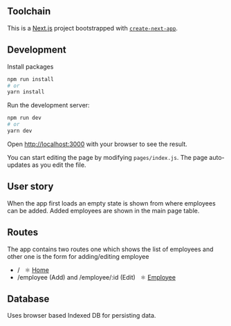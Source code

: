 ## Toolchain

This is a [Next.js](https://nextjs.org/) project bootstrapped with [`create-next-app`](https://github.com/vercel/next.js/tree/canary/packages/create-next-app).

## Development

Install packages

```bash
npm run install
# or
yarn install
```

Run the development server:

```bash
npm run dev
# or
yarn dev
```

Open [http://localhost:3000](http://localhost:3000) with your browser to see the result.

You can start editing the page by modifying `pages/index.js`. The page auto-updates as you edit the file.

## User story

When the app first loads an empty state is shown from where employees can be added. Added employees are shown in the main page table.

## Routes

The app contains two routes one which shows the list of employees and other one is the form for adding/editing employee

- / &nbsp; ⚛️ [Home](pages/index.js)
- /employee (Add) and /employee/:id (Edit) &nbsp; ⚛️ [Employee](pages/employee/[[...id]].js)

## Database

Uses browser based Indexed DB for persisting data.
